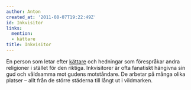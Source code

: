 ```yaml
---
author: Anton
created_at: '2011-08-07T19:22:49Z'
id: Inkvisitor
links:
  mention:
  - kättare
title: Inkvisitor
---
```


En person som letar efter [kättare] och hedningar som förespråkar andra religioner i stället för den
riktiga. Inkvisitorer är ofta fanatiskt hängivna sin gud och våldsamma mot gudens motståndare. De
arbetar på många olika platser – allt från de större städerna till långt ut i vildmarken.

  [kättare]: kättare
